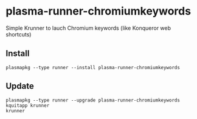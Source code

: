 plasma-runner-chromiumkeywords
==============================

Simple Krunner to lauch Chromium keywords (like Konqueror web shortcuts)

Install
-------
    plasmapkg --type runner --install plasma-runner-chromiumkeywords

Update
------
    plasmapkg --type runner --upgrade plasma-runner-chromiumkeywords
    kquitapp krunner
    krunner
